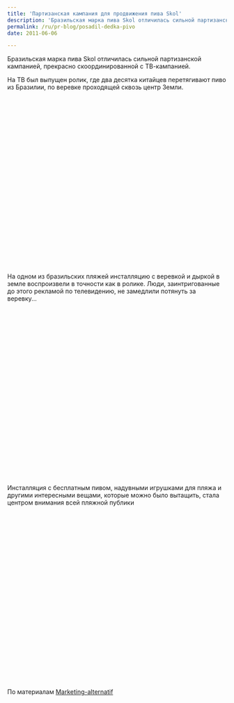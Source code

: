 ```yaml
---
title: 'Партизанская кампания для продвижения пива Skol'
description: 'Бразильская марка пива Skol отличилась сильной партизанской кампанией, прекрасно скоординированной с ТВ-кампанией. На ТВ был выпущен ролик, где два десятка китайцев перетягивают пиво из Бразилии, по веревке проходящей сквозь центр Земли.'
permalink: /ru/pr-blog/posadil-dedka-pivo
date: 2011-06-06

---
```


Бразильская марка пива Skol отличилась сильной партизанской кампанией, прекрасно скоординированной с ТВ-кампанией.

На ТВ был выпущен ролик, где два десятка китайцев перетягивают пиво из Бразилии, по веревке проходящей сквозь центр Земли.

<object><param name="movie" value="http://www.youtube.com/v/oCbddqU6TNU?version=3"><param name="allowFullScreen" value="true"><param name="allowScriptAccess" value="always"><embed src="http://www.youtube.com/v/oCbddqU6TNU?version=3" type="application/x-shockwave-flash" allowfullscreen="true" allowscriptaccess="always" width="640" height="390"></object>

На одном из бразильских пляжей инсталляцию с веревкой и дыркой  в земле воспроизвели в точности как в ролике. Люди, заинтригованные до этого рекламой по телевидению, не замедлили потянуть за веревку...

<object><param name="movie" value="http://www.youtube.com/v/Pni8Q6FWSZI?version=3"><param name="allowFullScreen" value="true"><param name="allowScriptAccess" value="always"><embed src="http://www.youtube.com/v/Pni8Q6FWSZI?version=3" type="application/x-shockwave-flash" allowfullscreen="true" allowscriptaccess="always" width="640" height="390"></object>

Инсталляция с бесплатным пивом, надувными игрушками для пляжа и другими интересными вещами, которые можно было вытащить, стала центром внимания всей пляжной публики

<object><param name="movie" value="http://www.youtube.com/v/fjfi6Jiu0Dk?version=3"><param name="allowFullScreen" value="true"><param name="allowScriptAccess" value="always"><embed src="http://www.youtube.com/v/fjfi6Jiu0Dk?version=3" type="application/x-shockwave-flash" allowfullscreen="true" allowscriptaccess="always" width="640" height="390"></object>

По материалам <a href="http://www.marketing-alternatif.com/category/street-marketing/">Marketing-alternatif</a>

